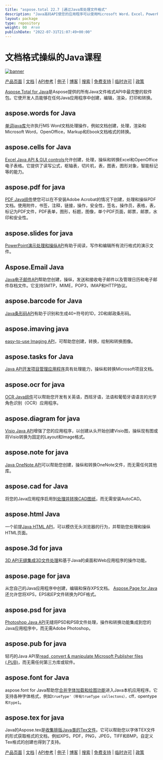 ```yaml
---
title: "aspose.total 22.7 |通过Java库处理文件格式" 
description: "Java高码API使您的应用程序可以使用Microsoft Word，Excel，PowerPoint，Outlook，OneNote，3D，CAD，PDF，PDF，GIS，GIS，电子邮件，电子邮件，HTML等的文件格式。" 
layout: package
type: repository
weight: 00	#rem
publishDate: "2022-07-31T21:07:49+00:00"
---
```


# 文档格式操纵的Java课程

[![banner](../aspose_total-for-java-banner.png)](./)

[产品页面](https://products.aspose.com/total/java/) | [文档](https://docs.aspose.com/total/java/) | [API参考](https://apireference.aspose.com/) | [例子](http://aspose.github.io) | [博客](https://blog.aspose.com/category/total/) | [搜索](https://search.aspose.com/) | [免费支持](https://forum.aspose.com/) | [临时许可](https://purchase.aspose.com/temporary-license) | [政策](https://purchase.aspose.com/policies)

[Aspose.Total for Java](https://docs.aspose.com/total/java/)是Aspose提供的所有Java文件格式API中最完整的软件包。它使开发人员能够在任何Java应用程序中创建，编辑，渲染，打印和转换。

## aspose.words for Java

[单词java库](https://products.aspose.com/words/java/)允许执行MS Word文档处理操作，例如文档创建，处理，渲染和Microsoft Word，OpenOffice，Markup和Ebook文档格式的转换。

## aspose.cells for Java

[Excel Java API & GUI controls](https://products.aspose.com/cells/java/)允许创建，处理，操纵和转换Excel和OpenOffice电子表格。它提供了读写公式，枢轴表，切片机，表，图表，图形对象，智能标记等的能力。

## aspose.pdf for java

[PDF Java组件](https://products.aspose.com/pdf/java/)使您可以在不安装Adobe Acrobat的情况下创建，处理和操纵PDF文档。使用附件，书签，注释，链接，操作，安全性，签名，操作员，表格，表，标记为PDF文件，PDF表单，图形，标题，图像，单个PDF页面，邮票，邮票，水印和安全性。

## aspose.slides for java

[PowerPoint演示处理和操纵API](https://products.aspose.com/slides/java/)有助于阅读，写作和编辑所有流行格式的演示文件。

## Aspose.Email Java

[Java电子邮件API](https://products.aspose.com/email/java/)帮助您创建，操纵，发送和接收电子邮件以及管理日历和电子邮件存档文件。它支持SMTP，MIME，POP3，IMAP和HTTP协议。

## aspose.barcode for Java

[Java条形码API](https://products.aspose.com/barcode/java/)有助于识别和生成40+符号的1D，2D和邮政条形码。

## aspose.imaving java

[easy-to-use Imaging API](https://products.aspose.com/imaging/java/)，可帮助您创建，转换，绘制和转换图像。

## aspose.tasks for Java

[Java API开发项目管理应用程序](https://products.aspose.com/tasks/java/)具有处理能力，操纵和转换Microsoft项目文档。

## aspose.ocr for java

[OCR Java组件](https://products.aspose.com/ocr/java/)可以帮助您开发有关英语，西班牙语，法语和葡萄牙语语言的光学角色识别（OCR）应用程序。

## aspose.diagram for java

[Visio Java API](https://products.aspose.com/diagram/java/)增强了您的应用程序，以创建从头开始创建Visio图，操纵现有图或将Visio转换为固定的Layout和Image格式。

## aspose.note for java

[Java OneNote API](https://products.aspose.com/note/java/)可以帮助您创建，操纵和转换OneNote文件，而无需任何其他库。

## aspose.cad for Java

将您的Java应用程序启用到[处理并转换CAD图纸](https://products.aspose.com/cad/java/)，而无需安装AutoCAD。

## aspose.html Java

一个前提[Java HTML API](https://products.aspose.com/html/java/)，可以模仿无头浏览器的行为，并帮助您处理和操纵HTML页面。

## aspose.3d for java

[3D API无缝集成3D文件处理](https://products.aspose.com/3d/java/)和基于Java的桌面和Web应用程序的操作功能。

## aspose.page for java

从您自己的Java应用程序中创建，编辑和保存XPS文档。 [Aspose.Page for Java](https://products.aspose.com/page/java/)还允许您将XPS，EPS和EP文件转换为PDF格式。

## aspose.psd for java

[Photoshop Java API](https://products.aspose.com/psd/java/)无缝将PSD和PSB文件处理，操作和转换功能集成到您的Java应用程序中，而无需Adobe Photoshop。

## aspose.pub for java

轻巧的Java API至[read, convert & manipulate Microsoft Publisher files (.PUB)](https://products.aspose.com/pub/java/)，而无需任何第三方库或软件。

## aspose.font for Java

aspose.font for Java帮助您[合并字体加载和绘图功能](https://products.aspose.com/font/java/)进入Java本机应用程序。它支持各种字体格式，例如`trueType'（带有trueType collectons），`cff`，`opentype`和type1`。

## aspose.tex for java

Java的Aspose.tex是[收集排版Java类的Tex文件](https://products.aspose.com/tex/java/)。它可以帮助您以字体TEX文件的形式获取格式的文档，例如XPS，PDF，PNG，JPEG，TIFF和BMP。自定义Tex格式的创建也得到了支持。

[产品页面](https://products.aspose.com/total/java/) | [文档](https://docs.aspose.com/total/java/) | [API参考](https://apireference.aspose.com/) | [例子](http://aspose.github.io) | [博客](https://blog.aspose.com/category/total/) | [搜索](https://search.aspose.com/) | [免费支持](https://forum.aspose.com/) | [临时许可](https://purchase.aspose.com/temporary-license) | [政策](https://purchase.aspose.com/policies)
